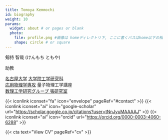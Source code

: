 ```yaml
---
title: Tomoya Kemmochi
id: biography
weight: 10
params: 
  widget: about # or pages or blank
  photo: 
    file: profile.png #画像は homeディレクトリ下, ここに書くパスはhome以下の相対パス
    shape: circle # or square
---
```


剱持 智哉 (けんもち ともや)

助教

[名古屋大学](http://www.nagoya-u.ac.jp/) [大学院工学研究科](http://www.engg.nagoya-u.ac.jp/)  
[応用物理学専攻](http://www.ap.pse.nagoya-u.ac.jp/) 量子物理工学講座  
[数理工学研究グループ 張研究室](http://na.nuap.nagoya-u.ac.jp/)


{{< iconlink iconset="fa" icon="envelope" pageRef="#contact" >}}
{{< iconlink iconset="ai" icon="google-scholar" url="https://scholar.google.co.jp/citations?user=tNnJyuMAAAAJ" >}}
{{< iconlink iconset="ai" icon="orcid" url="https://orcid.org/0000-0003-4060-6288" >}}


{{< cta text="View CV" pageRef="cv" >}}
